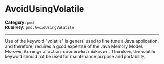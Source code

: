 
# AvoidUsingVolatile
**Category:** `pmd`<br/>
**Rule Key:** `pmd:AvoidUsingVolatile`<br/>


-----

Use of the keyword "volatile" is general used to fine tune a Java application, and therefore, requires a good expertise of the Java Memory Model. Morover, its range of action is somewhat misknown. Therefore, the volatile keyword should not be used for maintenance purpose and portability.

